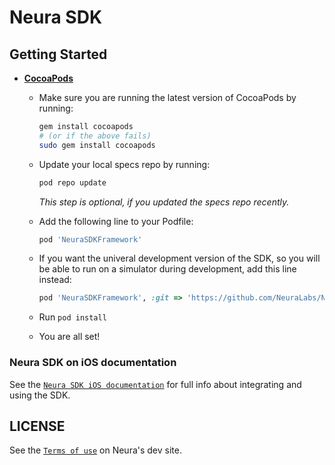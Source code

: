 # Neura SDK

## Getting Started

- **[CocoaPods](https://cocoapods.org)**
    - Make sure you are running the latest version of CocoaPods by running:
      ```bash
      gem install cocoapods
      # (or if the above fails)
      sudo gem install cocoapods
      ```
    - Update your local specs repo by running:
      ```bash
      pod repo update
      ```
      _This step is optional, if you updated the specs repo recently._

    - Add the following line to your Podfile:
    
      ```ruby
      pod 'NeuraSDKFramework'
      ```

    - If you want the univeral development version of the SDK, so you will be able to run on a simulator during development, add this line instead:
      ```ruby
      pod 'NeuraSDKFramework', :git => 'https://github.com/NeuraLabs/NeuraSDKFramework.git', :branch => 'dev'
      ```

    - Run `pod install`
    - You are all set!

### Neura SDK on iOS documentation

See the [`Neura SDK iOS documentation`](https://dev.theneura.com/docs/guide/ios/setup) for full info about integrating and using the SDK.

## LICENSE

See the [`Terms of use`](https://www.theneura.com/terms-of-use/) on Neura's dev site.